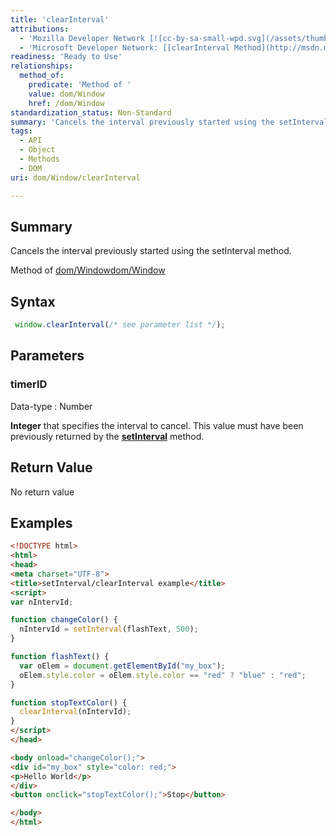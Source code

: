 ```yaml
---
title: 'clearInterval'
attributions:
  - 'Mozilla Developer Network [![cc-by-sa-small-wpd.svg](/assets/thumb/8/8c/cc-by-sa-small-wpd.svg/120px-cc-by-sa-small-wpd.svg.png)](http://creativecommons.org/licenses/by-sa/3.0/us/): [[clearInterval](https://developer.mozilla.org/en-US/docs/Web/API/Window.clearInterval) Article]'
  - 'Microsoft Developer Network: [[clearInterval Method](http://msdn.microsoft.com/en-us/library/ie/ms536353(v=vs.85).aspx) Article]'
readiness: 'Ready to Use'
relationships:
  method_of:
    predicate: 'Method of '
    value: dom/Window
    href: /dom/Window
standardization_status: Non-Standard
summary: 'Cancels the interval previously started using the setInterval method. '
tags:
  - API
  - Object
  - Methods
  - DOM
uri: dom/Window/clearInterval

---
```

## Summary

Cancels the interval previously started using the setInterval method.

Method of [dom/Window](/dom/Window)[dom/Window](/dom/Window)

## Syntax

``` js
 window.clearInterval(/* see parameter list */);
```

## Parameters

### timerID

 Data-type
:   Number

**Integer** that specifies the interval to cancel. This value must have been previously returned by the [**setInterval**](/dom/Window/setInterval) method.

## Return Value

No return value

## Examples

``` html
<!DOCTYPE html>
<html>
<head>
<meta charset="UTF-8">
<title>setInterval/clearInterval example</title>
<script>
var nIntervId;

function changeColor() {
  nIntervId = setInterval(flashText, 500);
}

function flashText() {
  var oElem = document.getElementById("my_box");
  oElem.style.color = oElem.style.color == "red" ? "blue" : "red";
}

function stopTextColor() {
  clearInterval(nIntervId);
}
</script>
</head>

<body onload="changeColor();">
<div id="my_box" style="color: red;">
<p>Hello World</p>
</div>
<button onclick="stopTextColor();">Stop</button>

</body>
</html>
```

